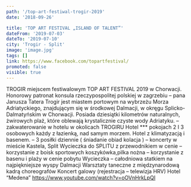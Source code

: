 ```yaml
---
path: '/top-art-festiwal-trogir-2019'
date: '2018-09-26'

title: 'TOP ART FESTIVAL „ISLAND OF TALENT”'
dateFrom: '2019-07-03'
dateTo: '2019-07-10'
city: 'Trogir - Split'
image: 'image.jpg'
tags: []
link: https://www.facebook.com/topartfestival/
promoted: false
visible: true
---
```

TROGIR miejscem festiwalowym TOP ART FESTIVAL 2019 w Chorwacji. Honorowy patronat konsula rzeczypospolitej polskiej w zagrzebiu – pana Janusza Tatera Trogir jest miastem portowym na wybrzeżu Morza Adriatyckiego, znajdującym się w środkowej Dalmacji, w okręgu Splicko-Dalmatyńskim w Chorwacji. Posiada dziesiątki kilometrów naturalnych, żwirowych plaż, które oblewają krystalicznie czyste wody Adriatyku.
– zakwaterowanie w hotelu w okolicach TROGIRU Hotel *** pokojach 2 I 3 osobowych każdy z łazienką, nad samym morzem. Hotel z klimatyzacją i basenem.
– 3 posiłki dziennie ( śniadanie obiad kolacja )
– koncerty w mieście Kastela, Split
Wycieczka do SPLITU z przewodnikiem w cenie
– korzystanie z boisk sportowych koszykówka,pilka nożna
– korzystanie z basenu i plaży w cenie pobytu
Wycieczka – całodniowa statkiem na najpiękniejsze wyspy Dalmacji
Warsztaty taneczne z międzynarodową kadrą choreografów
Koncert galowy (rejestracja – telewizja HRV)
Hotel “Medena”
https://www.youtube.com/watch?v=oOVnHrkLpQI